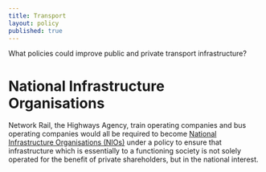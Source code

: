 ```yaml
---
title: Transport
layout: policy
published: true
---
```


What policies could improve public and private transport infrastructure?

# National Infrastructure Organisations
Network Rail, the Highways Agency, train operating companies and bus operating companies would all be required to become [National Infrastructure Organisations (NIOs)](infrastructure.html) under a policy to ensure that infrastructure which is essentially to a functioning society is not solely operated for the benefit of private shareholders, but in the national interest.
